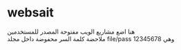 # websait
هنا اضع مشاريع الويب مفتوحة المصدر للمستخدمين  
ملاحضة كلمة السر محفوضة داخل مجلد file/pass وهي 12345678
